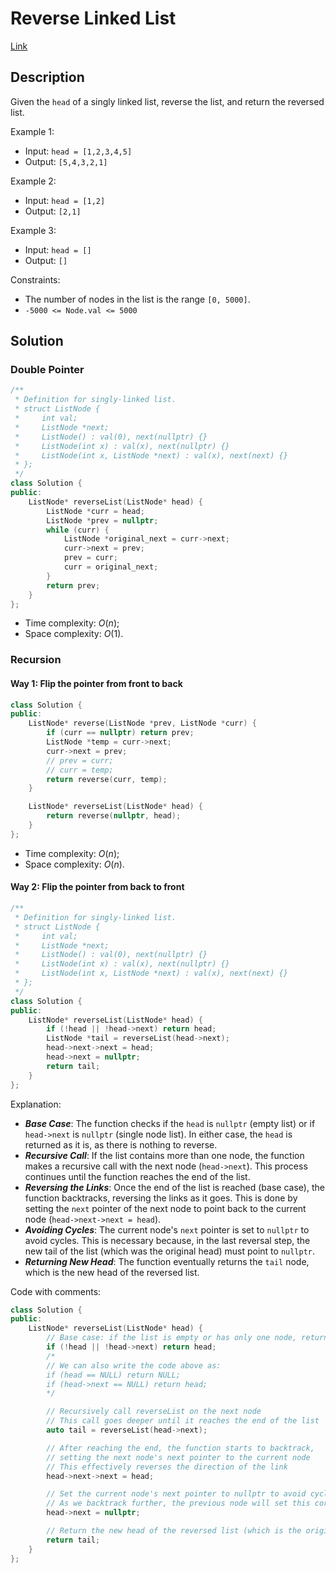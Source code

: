# Reverse Linked List

[Link](https://leetcode.com/problems/reverse-linked-list/description/)

## Description

Given the `head` of a singly linked list, reverse the list, and return the reversed list.

Example 1:

- Input: `head = [1,2,3,4,5]`
- Output: `[5,4,3,2,1]`

Example 2:

- Input: `head = [1,2]`
- Output: `[2,1]`

Example 3:

- Input: `head = []`
- Output: `[]`

Constraints:

- The number of nodes in the list is the range `[0, 5000]`.
- `-5000 <= Node.val <= 5000`

## Solution

### Double Pointer

```C++
/**
 * Definition for singly-linked list.
 * struct ListNode {
 *     int val;
 *     ListNode *next;
 *     ListNode() : val(0), next(nullptr) {}
 *     ListNode(int x) : val(x), next(nullptr) {}
 *     ListNode(int x, ListNode *next) : val(x), next(next) {}
 * };
 */
class Solution {
public:
    ListNode* reverseList(ListNode* head) {
        ListNode *curr = head;
        ListNode *prev = nullptr;
        while (curr) {
            ListNode *original_next = curr->next;
            curr->next = prev;
            prev = curr;
            curr = original_next;
        }
        return prev;
    }
};
```

- Time complexity: $O(n)$;
- Space complexity: $O(1)$.

### Recursion

#### Way 1: Flip the pointer from front to back

```C++
class Solution {
public:
    ListNode* reverse(ListNode *prev, ListNode *curr) {
        if (curr == nullptr) return prev;
        ListNode *temp = curr->next;
        curr->next = prev;
        // prev = curr;
        // curr = temp;
        return reverse(curr, temp);
    }

    ListNode* reverseList(ListNode* head) {
        return reverse(nullptr, head);
    }
};
```

- Time complexity: $O(n)$;
- Space complexity: $O(n)$.

#### Way 2: Flip the pointer from back to front

```C++
/**
 * Definition for singly-linked list.
 * struct ListNode {
 *     int val;
 *     ListNode *next;
 *     ListNode() : val(0), next(nullptr) {}
 *     ListNode(int x) : val(x), next(nullptr) {}
 *     ListNode(int x, ListNode *next) : val(x), next(next) {}
 * };
 */
class Solution {
public:
    ListNode* reverseList(ListNode* head) {
        if (!head || !head->next) return head;
        ListNode *tail = reverseList(head->next);
        head->next->next = head;
        head->next = nullptr;
        return tail;
    }
};
```

Explanation:

- ***Base Case***: The function checks if the `head` is `nullptr` (empty list) or if `head->next` is `nullptr` (single node list). In either case, the `head` is returned as it is, as there is nothing to reverse.
- ***Recursive Call***: If the list contains more than one node, the function makes a recursive call with the next node (`head->next`). This process continues until the function reaches the end of the list.
- ***Reversing the Links***: Once the end of the list is reached (base case), the function backtracks, reversing the links as it goes. This is done by setting the `next` pointer of the next node to point back to the current node (`head->next->next = head`).
- ***Avoiding Cycles***: The current node's `next` pointer is set to `nullptr` to avoid cycles. This is necessary because, in the last reversal step, the new tail of the list (which was the original head) must point to `nullptr`.
- ***Returning New Head***: The function eventually returns the `tail` node, which is the new head of the reversed list.

Code with comments:

```C++
class Solution {
public:
    ListNode* reverseList(ListNode* head) {
        // Base case: if the list is empty or has only one node, return the head as it is
        if (!head || !head->next) return head;
        /*
        // We can also write the code above as:
        if (head == NULL) return NULL;
        if (head->next == NULL) return head;
        */

        // Recursively call reverseList on the next node
        // This call goes deeper until it reaches the end of the list
        auto tail = reverseList(head->next);

        // After reaching the end, the function starts to backtrack,
        // setting the next node's next pointer to the current node
        // This effectively reverses the direction of the link
        head->next->next = head;

        // Set the current node's next pointer to nullptr to avoid cycles
        // As we backtrack further, the previous node will set this correctly
        head->next = nullptr;

        // Return the new head of the reversed list (which is the original tail)
        return tail;
    }
};
```
